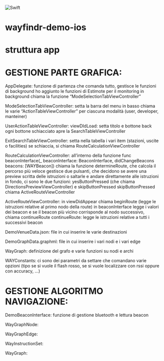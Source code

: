 ![Swift](https://img.shields.io/badge/Swift-3.0-orange.svg)

# wayfindr-demo-ios

# struttura app

# GESTIONE PARTE GRAFICA:

AppDelegate: funzione di partenza che comanda tutto, gestisce le funzioni di background
	ho aggiunto le funzioni di Estimote per il monitoring in background
	chiama la funzione “ModeSelectionTabViewController”

ModeSelectionTabViewController: 
	setta la barra del menu in basso
	chiama le varie “ActionTableViewController” per ciascuna modalità (user, developer, manteiner)

UserActionTableViewController:
	viewDIdLoad: setta titolo e bottone back
	ogni bottone schiacciato apre la SearchTableViewController

ExitSearchTableViewController:
	setta nella tabella i vari item (stazioni, uscite o facilities)
	se schiaccia, si chiama RouteCalculationViewController

RouteCalculationViewController:
	all’interno della funzione
	func beaconInterface(_ beaconInterface: BeaconInterface, didChangeBeacons beacons: [WAYBeacon])
	chiama la funzione determineRoute, che calcola il percorso più veloce
	gestisce due pulsanti, che decidono se avere una preview scritta delle istruzioni o saltarle e andare direttamente alle istruzioni
	in fondo, ci sono le due funzioni: yesButtonPressed (che chiama DirectionsPreviewViewController) e skipButtonPressed
	skipButtonPressed chiama ActiveRouteViewController

ActiveRouteViewController:
	in viewDidAppear chiama beginRoute (legge le istruzioni relative al primo nodo della route)
	in beaconInterface legge i valori dei beacon e se il beacon più vicino corrisponde al nodo 		successivo, chiama continueRoute
	continueRoute: legge le istruzioni relative a tutti i successivi beacon

DemoVenueData.json: file in cui inserire le varie destinazioni

DemoGraphData.graphml: file in cui inserire i vari nodi e i vari edge

WayGraph: definizione del grafo e varie funzioni su nodi e archi
	
WAYConstants: ci sono dei parametri da settare che comandano varie opzioni (tipo se si vuole il flash rosso, se si vuole localizzare con rssi oppure con accuracy, …)

# GESTIONE ALGORITMO NAVIGAZIONE:

DemoBeaconInterface: funzione di gestione bluetooth e lettura beacon

WayGraphNode:

WayGraphEdge:

WayInstructionSet:

WayGraph:
